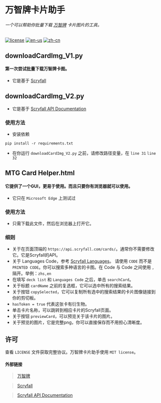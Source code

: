 # 万智牌卡片助手
###### 一个可以帮助你批量下载 [万智牌](#外部链接) 卡片图片的工具。

[![license](https://img.shields.io/badge/license-MIT-blue)](https://github.com/M1a0w0/MTGCardHelper/blob/main/LICENSE)
[![en-us](https://img.shields.io/badge/language-English-green)](https://github.com/M1a0w0/MTGCardHelper/blob/main/README.md)
[![zh-cn](https://img.shields.io/badge/语言-简体中文-blue)](https://github.com/M1a0w0/MTGCardHelper/blob/main/README_zh-cn.md)

## downloadCardImg_V1.py
#### 第一次尝试批量下载万智牌卡图。
- 它是基于 [Scryfall](#外部链接)

## downloadCardImg_V2.py
- 它是基于 [Scryfall API Documentation](#外部链接)
### 使用方法
- 安装依赖
```text
pip install -r requirements.txt
```
- 在你运行 `downloadCardImg_V2.py` 之前，请修改路径变量，在 `line 31` `line 32`

## MTG Card Helper.html
#### 它提供了一个GUI，更易于使用。而且只要你有浏览器就可以使用。
- 它只在 `Microsoft Edge` 上测试过
### 使用方法
- 只需下载此文件，然后在浏览器上打开它。
### 细则
- 关于在页面顶端的 `https://api.scryfall.com/cards/`。通常你不需要修改它。它是Scryfall的API。
- 关于 Languages Code，参考 [Scryfall Languages](https://scryfall.com/docs/api/languages)。 请使用 `CODE` 而不是 `PRINTED CODE`。你可以搜索多种语言的卡图。在 Code 与 Code 之间使用 `,` 隔开。举例：`zhs,en`
- 在填写 `deck list` 和 `Languages Code` 之后，单击 `searchCard`。
- 关于标题 `cardName` 之前的复选框，它可以选中所有的搜索结果。
- 关于按钮 `copySelected`，它可以复制所有选中的搜索结果的卡片图像链接到你的剪切板。
- `hasToken = true` 代表这张卡有衍生物。
- 单击卡片名称，可以跳转到相应卡片的Scryfall页面。
- 关于按钮 `previewCard`，可以预览关于该卡片的图片。
- 关于预览的图片，它是完整png，你可以直接保存而不用担心清晰度。

## 许可
查看 `LICENSE` 文件获取完整协议。万智牌卡片助手使用 `MIT license`。

#### 外部链接
> [万智牌](https://magic.wizards.com/)

> [Scryfall](https://scryfall.com)

> [Scryfall API Documentation](https://scryfall.com/docs/api)
